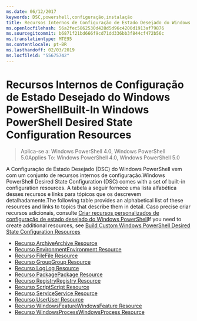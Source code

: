 ```yaml
---
ms.date: 06/12/2017
keywords: DSC,powershell,configuração,instalação
title: Recursos Internos de Configuração de Estado Desejado do Windows PowerShell
ms.openlocfilehash: 56a2fec5862530d428d5d96c4200d1913af79876
ms.sourcegitcommit: b6871f21bd666f9cd71dd336bb3f844cf472b56c
ms.translationtype: MTE95
ms.contentlocale: pt-BR
ms.lasthandoff: 02/03/2019
ms.locfileid: "55675742"
---
```

# <a name="built-in-windows-powershell-desired-state-configuration-resources"></a><span data-ttu-id="b63b7-103">Recursos Internos de Configuração de Estado Desejado do Windows PowerShell</span><span class="sxs-lookup"><span data-stu-id="b63b7-103">Built-In Windows PowerShell Desired State Configuration Resources</span></span>

> <span data-ttu-id="b63b7-104">Aplica-se a: Windows PowerShell 4.0, Windows PowerShell 5.0</span><span class="sxs-lookup"><span data-stu-id="b63b7-104">Applies To: Windows PowerShell 4.0, Windows PowerShell 5.0</span></span>

<span data-ttu-id="b63b7-105">A Configuração de Estado Desejado (DSC) do Windows PowerShell vem com um conjunto de recursos internos de configuração.</span><span class="sxs-lookup"><span data-stu-id="b63b7-105">Windows PowerShell Desired State Configuration (DSC) comes with a set of built-in configuration resources.</span></span> <span data-ttu-id="b63b7-106">A tabela a seguir fornece uma lista alfabética desses recursos e links para tópicos que os descrevem detalhadamente.</span><span class="sxs-lookup"><span data-stu-id="b63b7-106">The following table provides an alphabetical list of these resources and links to topics that describe them in detail.</span></span> <span data-ttu-id="b63b7-107">Caso precise criar recursos adicionais, consulte [Criar recursos personalizados de configuração de estado desejado do Windows PowerShell](../../../resources/authoringResource.md)</span><span class="sxs-lookup"><span data-stu-id="b63b7-107">If you need to create additional resources, see [Build Custom Windows PowerShell Desired State Configuration Resources](../../../resources/authoringResource.md)</span></span>

* [<span data-ttu-id="b63b7-108">Recurso Archive</span><span class="sxs-lookup"><span data-stu-id="b63b7-108">Archive Resource</span></span>](archiveResource.md)
* [<span data-ttu-id="b63b7-109">Recurso Environment</span><span class="sxs-lookup"><span data-stu-id="b63b7-109">Environment Resource</span></span>](environmentResource.md)
* [<span data-ttu-id="b63b7-110">Recurso File</span><span class="sxs-lookup"><span data-stu-id="b63b7-110">File Resource</span></span>](fileResource.md)
* [<span data-ttu-id="b63b7-111">Recurso Group</span><span class="sxs-lookup"><span data-stu-id="b63b7-111">Group Resource</span></span>](groupResource.md)
* [<span data-ttu-id="b63b7-112">Recurso Log</span><span class="sxs-lookup"><span data-stu-id="b63b7-112">Log Resource</span></span>](logResource.md)
* [<span data-ttu-id="b63b7-113">Recurso Package</span><span class="sxs-lookup"><span data-stu-id="b63b7-113">Package Resource</span></span>](packageResource.md)
* [<span data-ttu-id="b63b7-114">Recurso Registry</span><span class="sxs-lookup"><span data-stu-id="b63b7-114">Registry Resource</span></span>](registryResource.md)
* [<span data-ttu-id="b63b7-115">Recurso Script</span><span class="sxs-lookup"><span data-stu-id="b63b7-115">Script Resource</span></span>](scriptResource.md)
* [<span data-ttu-id="b63b7-116">Recurso Service</span><span class="sxs-lookup"><span data-stu-id="b63b7-116">Service Resource</span></span>](serviceResource.md)
* [<span data-ttu-id="b63b7-117">Recurso User</span><span class="sxs-lookup"><span data-stu-id="b63b7-117">User Resource</span></span>](userResource.md)
* [<span data-ttu-id="b63b7-118">Recurso WindowsFeature</span><span class="sxs-lookup"><span data-stu-id="b63b7-118">WindowsFeature Resource</span></span>](windowsfeatureResource.md)
* [<span data-ttu-id="b63b7-119">Recurso WindowsProcess</span><span class="sxs-lookup"><span data-stu-id="b63b7-119">WindowsProcess Resource</span></span>](windowsProcessResource.md)